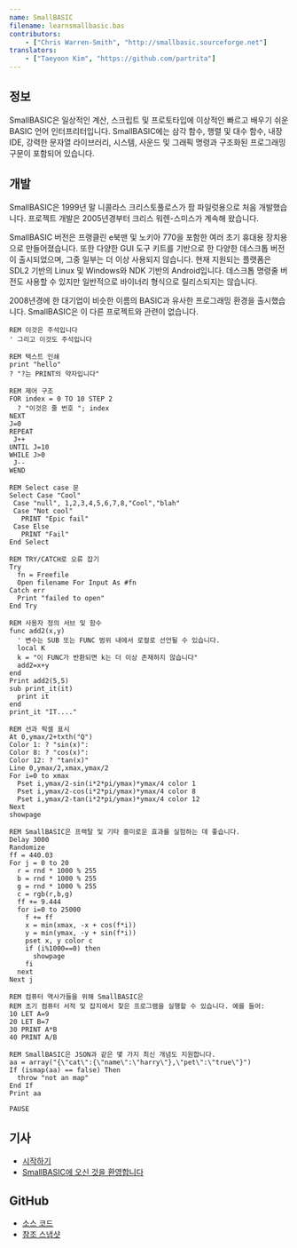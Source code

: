 ```yaml
---
name: SmallBASIC
filename: learnsmallbasic.bas
contributors:
    - ["Chris Warren-Smith", "http://smallbasic.sourceforge.net"]
translators:
    - ["Taeyoon Kim", "https://github.com/partrita"]
---
```


## 정보

SmallBASIC은 일상적인 계산, 스크립트 및 프로토타입에 이상적인 빠르고 배우기 쉬운 BASIC 언어 인터프리터입니다. SmallBASIC에는 삼각 함수, 행렬 및 대수 함수, 내장 IDE, 강력한 문자열 라이브러리, 시스템, 사운드 및 그래픽 명령과 구조화된 프로그래밍 구문이 포함되어 있습니다.

## 개발

SmallBASIC은 1999년 말 니콜라스 크리스토풀로스가 팜 파일럿용으로 처음 개발했습니다. 프로젝트 개발은 2005년경부터 크리스 워렌-스미스가 계속해 왔습니다.

SmallBASIC 버전은 프랭클린 e북맨 및 노키아 770을 포함한 여러 초기 휴대용 장치용으로 만들어졌습니다. 또한 다양한 GUI 도구 키트를 기반으로 한 다양한 데스크톱 버전이 출시되었으며, 그중 일부는 더 이상 사용되지 않습니다. 현재 지원되는 플랫폼은 SDL2 기반의 Linux 및 Windows와 NDK 기반의 Android입니다. 데스크톱 명령줄 버전도 사용할 수 있지만 일반적으로 바이너리 형식으로 릴리스되지는 않습니다.

2008년경에 한 대기업이 비슷한 이름의 BASIC과 유사한 프로그래밍 환경을 출시했습니다. SmallBASIC은 이 다른 프로젝트와 관련이 없습니다.

```
REM 이것은 주석입니다
' 그리고 이것도 주석입니다

REM 텍스트 인쇄
print "hello"
? "?는 PRINT의 약자입니다"

REM 제어 구조
FOR index = 0 TO 10 STEP 2
  ? "이것은 줄 번호 "; index
NEXT
J=0
REPEAT
 J++
UNTIL J=10
WHILE J>0
 J--
WEND

REM Select case 문
Select Case "Cool"
 Case "null", 1,2,3,4,5,6,7,8,"Cool","blah"
 Case "Not cool"
   PRINT "Epic fail"
 Case Else
   PRINT "Fail"
End Select

REM TRY/CATCH로 오류 잡기
Try
  fn = Freefile
  Open filename For Input As #fn
Catch err
  Print "failed to open"
End Try

REM 사용자 정의 서브 및 함수
func add2(x,y)
  ' 변수는 SUB 또는 FUNC 범위 내에서 로컬로 선언될 수 있습니다.
  local K
  k = "이 FUNC가 반환되면 k는 더 이상 존재하지 않습니다"
  add2=x+y
end
Print add2(5,5)
sub print_it(it)
  print it
end
print_it "IT...."

REM 선과 픽셀 표시
At 0,ymax/2+txth("Q")
Color 1: ? "sin(x)":
Color 8: ? "cos(x)":
Color 12: ? "tan(x)"
Line 0,ymax/2,xmax,ymax/2
For i=0 to xmax
  Pset i,ymax/2-sin(i*2*pi/ymax)*ymax/4 color 1
  Pset i,ymax/2-cos(i*2*pi/ymax)*ymax/4 color 8
  Pset i,ymax/2-tan(i*2*pi/ymax)*ymax/4 color 12
Next
showpage

REM SmallBASIC은 프랙탈 및 기타 흥미로운 효과를 실험하는 데 좋습니다.
Delay 3000
Randomize
ff = 440.03
For j = 0 to 20
  r = rnd * 1000 % 255
  b = rnd * 1000 % 255
  g = rnd * 1000 % 255
  c = rgb(r,b,g)
  ff += 9.444
  for i=0 to 25000
    f += ff
    x = min(xmax, -x + cos(f*i))
    y = min(ymax, -y + sin(f*i))
    pset x, y color c
    if (i%1000==0) then
      showpage
    fi
  next
Next j

REM 컴퓨터 역사가들을 위해 SmallBASIC은
REM 초기 컴퓨터 서적 및 잡지에서 찾은 프로그램을 실행할 수 있습니다. 예를 들어:
10 LET A=9
20 LET B=7
30 PRINT A*B
40 PRINT A/B

REM SmallBASIC은 JSON과 같은 몇 가지 최신 개념도 지원합니다.
aa = array("{\"cat\":{\"name\":\"harry\"},\"pet\":\"true\"}")
If (ismap(aa) == false) Then
  throw "not an map"
End If
Print aa

PAUSE
```

## 기사

* [시작하기](http://smallbasic.sourceforge.net/?q=node/1573)
* [SmallBASIC에 오신 것을 환영합니다](http://smallbasic.sourceforge.net/?q=node/838)

## GitHub

* [소스 코드](https://github.com/smallbasic/SmallBASIC)
* [참조 스냅샷](http://smallbasic.github.io/)
